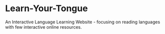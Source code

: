 # Learn-Your-Tongue
An Interactive Language Learning Website - focusing on reading languages with few interactive online resources. 
